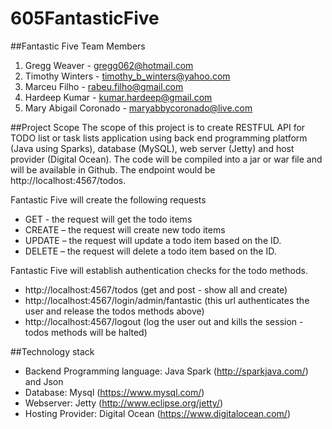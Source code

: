 # 605FantasticFive
##Fantastic Five Team Members  
1. Gregg Weaver - gregg062@hotmail.com 
2. Timothy Winters - timothy_b_winters@yahoo.com 
3. Marceu Filho - rabeu.filho@gmail.com 
4. Hardeep Kumar - kumar.hardeep@gmail.com
5. Mary Abigail Coronado - maryabbycoronado@live.com

##Project Scope
The scope of this project is to create RESTFUL API for TODO list or task lists application using back end programming platform (Java using Sparks), database (MySQL), web server (Jetty) and host provider (Digital Ocean). The code will be compiled into a jar or war file and will be available in Github. The endpoint would be http://localhost:4567/todos.

Fantastic Five will create the following requests 

*	GET  - the request will get  the todo items
*	CREATE – the request will create new todo items
* UPDATE – the request will update a todo item based on the ID.
*	DELETE – the request will delete a todo item based on the ID.

Fantastic Five will establish authentication checks for the todo methods. 

*	http://localhost:4567/todos (get and post - show all and create)
* http://localhost:4567/login/admin/fantastic  (this url authenticates the user and release the todos methods above)
*	http://localhost:4567/logout (log the user out and kills the session - todos methods will be halted)



##Technology stack 
* Backend Programming language: Java Spark (http://sparkjava.com/)   and Json
* Database: Mysql (https://www.mysql.com/)
* Webserver: Jetty (http://www.eclipse.org/jetty/)
* Hosting Provider: Digital Ocean (https://www.digitalocean.com/)

